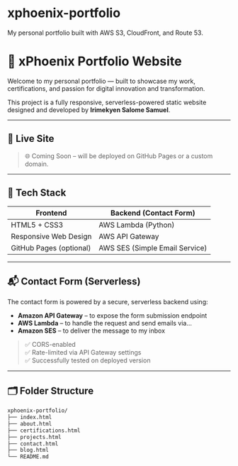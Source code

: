 # xphoenix-portfolio
My personal portfolio built with AWS S3, CloudFront, and Route 53.
# 🌟 xPhoenix Portfolio Website

Welcome to my personal portfolio — built to showcase my work, certifications, and passion for digital innovation and transformation.

This project is a fully responsive, serverless-powered static website designed and developed by **Irimekyen Salome Samuel**.

---

## 🔗 Live Site

> 🌐 Coming Soon – will be deployed on GitHub Pages or a custom domain.

---

## 🧰 Tech Stack

| Frontend | Backend (Contact Form) |
|----------|-------------------------|
| HTML5 + CSS3 | AWS Lambda (Python) |
| Responsive Web Design | AWS API Gateway |
| GitHub Pages (optional) | AWS SES (Simple Email Service) |

---

## 📬 Contact Form (Serverless)

The contact form is powered by a secure, serverless backend using:

- **Amazon API Gateway** – to expose the form submission endpoint
- **AWS Lambda** – to handle the request and send emails via...
- **Amazon SES** – to deliver the message to my inbox

> ✅ CORS-enabled  
> ✅ Rate-limited via API Gateway settings  
> ✅ Successfully tested on deployed version

---

## 🗂️ Folder Structure

```bash
xphoenix-portfolio/
├── index.html
├── about.html
├── certifications.html
├── projects.html
├── contact.html
├── blog.html
└── README.md
